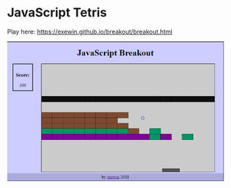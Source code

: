 # JavaScript Tetris

Play here:
https://exewin.github.io/breakout/breakout.html


![alt text](https://github.com/exewin/JavaScript-Breakout/blob/master/breakout.png)

